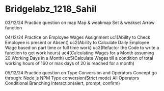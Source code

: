 # Bridgelabz_1218_Sahil
03/12/24
Practice question on map
Map & weakmap
Set & weakset
Arrow function

04/12/24
Practice on Employee Wages Assignment
uc1(Ability to Check Employee is present or Absent)
uc2(Ability to Calculate Daily Employee Wage based on part time or full time work) 
uc3(Refactor the Code to write a function to get work hours)
uc4(Calculating Wages for a Month assuming 20 Working Days in a Month)
uc5(Calculate Wages till a condition of total working hours of 160 or max days of 20 is reached for a month)

05/12/24
Practice question on Type Conversion and Operators
Concept go through:
Node js
NPM
Type conversion(Strict mode)
All Operators
Conditional Branching
Interaction(alert, prompt, confirm)
